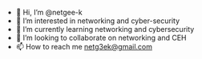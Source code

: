 - 👋 Hi, I’m @netgee-k
- 👀 I’m interested in networking and cyber-security
- 🌱 I’m currently learning networking and cybersecurity
- 💞️ I’m looking to collaborate on networking and CEH
- 📫 How to reach me netg3ek@gmail.com

<!---
netgee-k/netgee-k is a ✨ special ✨ repository because its `README.md` (this file) appears on your GitHub profile.
You can click the Preview link to take a look at your changes.
--->
